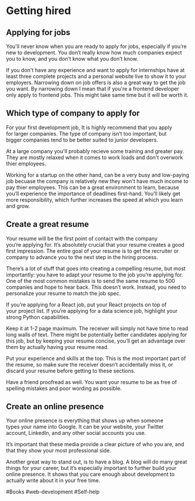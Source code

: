 
# Getting hired

## Applying for jobs

You'll never know when you are ready to apply for jobs, especially if you’re new to development. You don’t really know how much companies expect you to know, and you don’t know what you don’t know.

If you don't have any experience and want to apply for internships have at least three complete projects and a personal website live to show it to your employers. Narrowing down on job offers is also a great way to get the job you want. By narrowing down I mean that if you're a frontend developer only apply to frontend jobs. This might take same time but it will be worth it.

## Which type of company to apply for

For your first development job, It is highly recommend that you apply for larger companies. The type of company isn’t too important, but bigger companies tend to be better suited to junior developers.

At a large company you'll probably recieve some training and greater pay. They are mostly relaxed when it comes to work loads and don't overwork thier employees.

Working for a startup on the other hand, can be a very busy and low-paying job becuase the company is relatively new they won't have much income to pay thier employees. This can be a great environment to learn, because you’ll experience the importance of deadlines first-hand. You’ll likely get more responsibility, which further increases the speed at which you learn and grow.  

## Create a great resume

Your resume will be the first point of contact with the company you’re applying for. It’s absolutely crucial that your resume creates a good first impression. The entire goal of your resume is to get the recruiter or company to advance you to the next step in the hiring process.

There’s a lot of stuff that goes into creating a compelling resume, but most importantly: you have to adapt your resume to the job you’re applying for. One of the most common mistakes is to send the same resume to 500 companies and hope to hear back. This doesn’t work. Instead, you need to personalize your resume to match the job spec.

If you’re applying for a React job, put your React projects on top of your project list. If you’re applying for a data science job, highlight your strong Python capabilities. 

Keep it at 1-2 page maximum. The receiver will simply not have time to read long walls of text. There might be potentially better candidates applying for this job, but by keeping your resume concise, you’ll get an advantage over them by actually having your resume read.

Put your experience and skills at the top. This is the most important part of the resume, so make sure the receiver doesn’t accidentally miss it, or discard your resume before getting to these sections. 

Have a friend proofread as well. You want your resume to be as free of spelling mistakes and poor wording as possible. 

## Create an online presence

Your online presence is everything that shows up when someone types your name into Google. It can be your website, your Twitter account, LinkedIn, and any other social accounts you use.  

It’s important that these media provide a clear picture of who you are, and that they show your most professional side. 

Another great way to stand out, is to have a blog. A blog will do many great things for your career, but it’s especially important to further build your online presence. It shows that you care enough about development to actually write about it in your free time. 

#Books #web-development #Self-help 